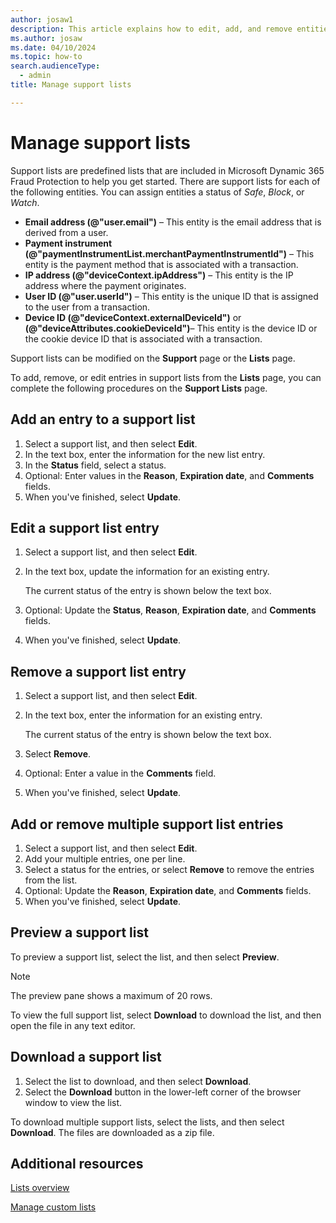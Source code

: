 ```yaml
---
author: josaw1
description: This article explains how to edit, add, and remove entities in support lists in Microsoft Dynamics 365 Fraud Protection.
ms.author: josaw
ms.date: 04/10/2024
ms.topic: how-to
search.audienceType:
  - admin
title: Manage support lists

---
```


# Manage support lists

Support lists are predefined lists that are included in Microsoft Dynamic 365 Fraud Protection to help you get started. There are support lists for each of the following entities. You can assign entities a status of *Safe*, *Block*, or *Watch*.

- **Email address (@"user.email")** – This entity is the email address that is derived from a user.
- **Payment instrument (@"paymentInstrumentList.merchantPaymentInstrumentId")** – This entity is the payment method that is associated with a transaction.
- **IP address (@"deviceContext.ipAddress")** – This entity is the IP address where the payment originates.
- **User ID (@"user.userId")** – This entity is the unique ID that is assigned to the user from a transaction.
- **Device ID (@"deviceContext.externalDeviceId")** or **(@"deviceAttributes.cookieDeviceId")**– This entity is the device ID or the cookie device ID that is associated with a transaction.

Support lists can be modified on the **Support** page or the **Lists** page.

To add, remove, or edit entries in support lists from the **Lists** page, you can complete the following procedures on the **Support Lists** page.

## Add an entry to a support list

1. Select a support list, and then select **Edit**.
1. In the text box, enter the information for the new list entry.
1. In the **Status** field, select a status.
1. Optional: Enter values in the **Reason**, **Expiration date**, and **Comments** fields.
1. When you've finished, select **Update**.

## Edit a support list entry

1. Select a support list, and then select **Edit**.
1. In the text box, update the information for an existing entry.

    The current status of the entry is shown below the text box.

1. Optional: Update the **Status**, **Reason**, **Expiration date**, and **Comments** fields.
1. When you've finished, select **Update**.

## Remove a support list entry

1. Select a support list, and then select **Edit**.
1. In the text box, enter the information for an existing entry.

    The current status of the entry is shown below the text box.

1. Select **Remove**.
1. Optional: Enter a value in the **Comments** field.
1. When you've finished, select **Update**.

## Add or remove multiple support list entries

1. Select a support list, and then select **Edit**.
1. Add your multiple entries, one per line.
1. Select a status for the entries, or select **Remove** to remove the entries from the list.
1. Optional: Update the **Reason**, **Expiration date**, and **Comments** fields.
1. When you've finished, select **Update**.

## Preview a support list

To preview a support list, select the list, and then select **Preview**.

> [!NOTE]
> The preview pane shows a maximum of 20 rows.

To view the full support list, select **Download** to download the list, and then open the file in any text editor.

## Download a support list

1. Select the list to download, and then select **Download**.
1. Select the **Download** button in the lower-left corner of the browser window to view the list.

To download multiple support lists, select the lists, and then select **Download**. The files are downloaded as a zip file.

## Additional resources

[Lists overview](lists-overview.md)

[Manage custom lists](lists.md)
